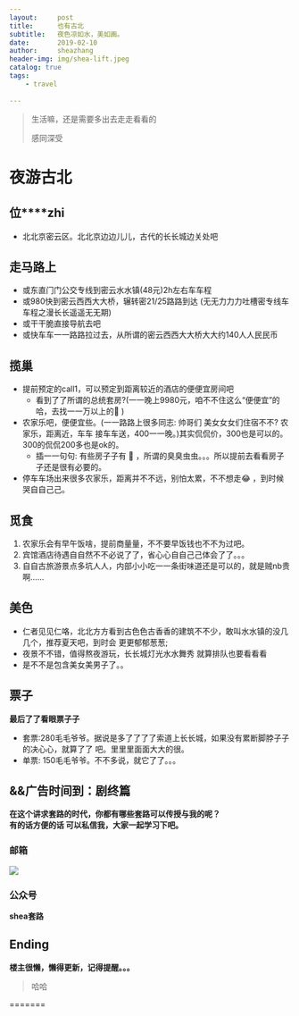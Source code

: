 ```yaml
---
layout:     post
title:      也有古北
subtitle:   夜色凉如水，美如画。
date:       2019-02-10
author:     sheazhang
header-img: img/shea-lift.jpeg
catalog: true
tags:
    - travel
    
---
```


> 生活嘛，还是需要多出去走走看看的
>
> 感同深受



# 夜游古北

## **位****zhi**

- 北北京密云区。北北京边边⼉儿，古代的⻓长城边关处吧

## 走马路上

- 或东直⻔门公交专线到密云⽔水镇(48元)2h左右⻋车程
- 或980快到密云⻄西⼤大桥，辗转密21/25路路到达 (⽆无⼒力力吐槽密专线⻋车程之漫⻓长遥遥⽆无期)
- 或⼲干脆直接导航去吧
- 或快⻋车⼀一路路拉过去，从所谓的密云⻄西⼤大桥⼤大约140⼈人⺠民币

## 揽巢

- 提前预定的call1，可以预定到距离较近的酒店的便便宜房间吧
  - 看到了了所谓的总统套房?(⼀一晚上9980元，咱不不住这么“便便宜”的哈，去找⼀一万以上的🙈 )
- 农家乐吧，便便宜些。(⼀一路路上很多同志: 帅哥们 美⼥女女们住宿不不? 农家乐，距离近，⻋车 接⻋车送，400⼀一晚。)其实侃侃价，300也是可以的。300的侃侃200多也是ok的。
  - 插⼀一句句: 有些房⼦子有 🐛 ，所谓的臭臭⾍虫。。。所以提前去看看房⼦子还是很有必要的。
- 停⻋车场出来很多农家乐，距离并不不远，别怕太累，不不想⾛😂 ，到时候哭⾃自⼰己。

## 觅⻝

1. 农家乐会有早午饭啥，提前商量量，不不要早饭钱也不不为过吧。
2. 宾馆酒店待遇⾃自然不不必说了了，省⼼心⾃自⼰己体会了了。。。
3. ⾃自古旅游景点多坑⼈人，内部⼩小吃⼀一条街味道还是可以的，就是贼nb贵啊……

## 美色

- 仁者⻅见仁咯，北北⽅方看到古⾊色古⾹香的建筑不不少，敢叫⽔水镇的没⼏几个，推荐夏天吧，到时会 更更郁郁葱葱;
- 夜景不不错，值得熬夜游玩，⻓长城灯光⽔水舞秀 就算排队也要看看看
- 是不不是包含美⼥美男⼦了。。

## 票⼦

**最后了了看眼票⼦子**

- 套票:280⽑毛爷爷。据说是多了了了了索道上⻓长城，如果没有累断脚脖⼦子的决⼼心，就算了了 吧。⾥里里⾯面⼤大的很。
- 单票: 150⽑毛爷爷。不不多说，就它了了。。。

## &&广告时间到：剧终篇

**在这个讲求套路的时代，你都有哪些套路可以传授与我的呢？**  
**有的话方便的话 可以私信我，大家一起学习下吧。**

### 邮箱

![](https://i.imgur.com/ZuFV0fE.jpg)

### 公众号


**shea套路**  

## Ending



**楼主很懒，懒得更新，记得提醒。。。**



> 哈哈


=======


